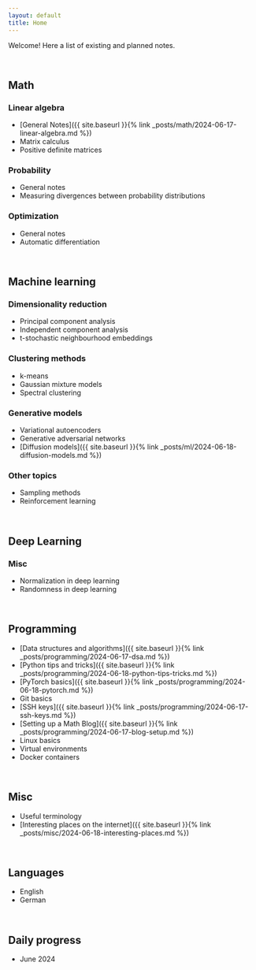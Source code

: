 ```yaml
---
layout: default
title: Home
---
```


Welcome! Here a list of existing and planned notes.

<br>

## Math

### Linear algebra
- [General Notes]({{ site.baseurl }}{% link _posts/math/2024-06-17-linear-algebra.md %})
- Matrix calculus
- Positive definite matrices

### Probability
 - General notes
 - Measuring divergences between probability distributions

### Optimization
 - General notes
 - Automatic differentiation

<br>

## Machine learning

### Dimensionality reduction
 - Principal component analysis
 - Independent component analysis
 - t-stochastic neighbourhood embeddings

### Clustering methods
 - k-means
 - Gaussian mixture models
 - Spectral clustering

### Generative models
 - Variational autoencoders
 - Generative adversarial networks
 - [Diffusion models]({{ site.baseurl }}{% link _posts/ml/2024-06-18-diffusion-models.md %}) 

### Other topics
 - Sampling methods
 - Reinforcement learning

<br>

## Deep Learning

### Misc
 - Normalization in deep learning
 - Randomness in deep learning

<br>

## Programming
 - [Data structures and algorithms]({{ site.baseurl }}{% link _posts/programming/2024-06-17-dsa.md %})
 - [Python tips and tricks]({{ site.baseurl }}{% link _posts/programming/2024-06-18-python-tips-tricks.md %})
 - [PyTorch basics]({{ site.baseurl }}{% link _posts/programming/2024-06-18-pytorch.md %})
 - Git basics
 - [SSH keys]({{ site.baseurl }}{% link _posts/programming/2024-06-17-ssh-keys.md %})
 - [Setting up a Math Blog]({{ site.baseurl }}{% link _posts/programming/2024-06-17-blog-setup.md %})
 - Linux basics
 - Virtual environments 
 - Docker containers  

<br>

## Misc
 - Useful terminology
 - [Interesting places on the internet]({{ site.baseurl }}{% link _posts/misc/2024-06-18-interesting-places.md %})

<br>

## Languages
 - English
 - German

<br>

## Daily progress
 - June 2024
